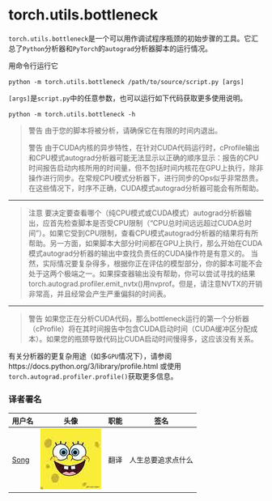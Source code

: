 # torch.utils.bottleneck

`torch.utils.bottleneck`是一个可以用作调试程序瓶颈的初始步骤的工具。它汇总了`Python`分析器和`PyTorch`的`autograd`分析器脚本的运行情况。

用命令行运行它

```
python -m torch.utils.bottleneck /path/to/source/script.py [args]
```

`[args]`是`script.py`中的任意参数，也可以运行如下代码获取更多使用说明。

```
python -m torch.utils.bottleneck -h
```

> 警告 由于您的脚本将被分析，请确保它在有限的时间内退出。
> 
> 警告 由于CUDA内核的异步特性，在针对CUDA代码运行时，cProfile输出和CPU模式autograd分析器可能无法显示以正确的顺序显示：报告的CPU时间报告启动内核所用的时间量，但不包括时间内核花在GPU上执行，除非操作进行同步。在常规CPU模式分析器下，进行同步的Ops似乎非常昂贵。在这些情况下，时序不正确，CUDA模式autograd分析器可能会有所帮助。

* * *

> 注意 要决定要查看哪个（纯CPU模式或CUDA模式）autograd分析器输出，应首先检查脚本是否受CPU限制（“CPU总时间远远超过CUDA总时间”）。如果它受到CPU限制，查看CPU模式autograd分析器的结果将有所帮助。另一方面，如果脚本大部分时间都在GPU上执行，那么开始在CUDA模式autograd分析器的输出中查找负责任的CUDA操作符是有意义的。 当然，实际情况要复杂得多，根据你正在评估的模型部分，你的脚本可能不会处于这两个极端之一。如果探查器输出没有帮助，你可以尝试寻找的结果torch.autograd.profiler.emit_nvtx()用nvprof。但是，请注意NVTX的开销非常高，并且经常会产生严重偏斜的时间表。

* * *

> 警告 如果您正在分析CUDA代码，那么bottleneck运行的第一个分析器（cProfile）将在其时间报告中包含CUDA启动时间（CUDA缓冲区分配成本）。如果您的瓶颈导致代码比CUDA启动时间慢得多，这应该没有关系。

有关分析器的更复杂用途（如多`GPU`情况下），请参阅https://docs.python.org/3/library/profile.html 或使用`torch.autograd.profiler.profile()`获取更多信息。

### 译者署名

| 用户名 | 头像 | 职能 | 签名 |
| --- | --- | --- | --- |
| [Song](https://ptorch.com) | ![](img/2018033000352689884.jpeg) | 翻译 | 人生总要追求点什么 |


